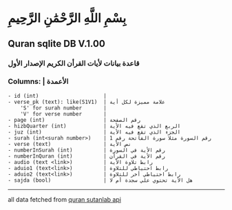 # بِسْمِ اللَّهِ الرَّحْمَٰنِ الرَّحِيمِ 

## Quran sqlite DB V.1.00 
### قاعدة بيانات لأيات القرأن الكريم الإصدار الأول 

### Columns: | الأعمدة
    - id (int)                     | 
    - verse_pk (text): like(S1V1)  | علامة مميزة لكل أية
        'S' for surah number       | 
        'V' for verse number       |
    - page (int)                   | رقم الصفحة 
    - hizbQuarter (int)            | الربع الذي تقع فيه الأية
    - juz (int)                    | الجزء الذي تقع فيه الأية
    - surah (int<surah number>)    | رقم السورة مثلا سورة الفاتحة رقم 1
    - verse (text)                 | نص الأية
    - numberInSurah (int)          | رقم الأية في السورة
    - numberInQuran (int)          | رقم الأية في القرأن
    - audio (text <link>)          | رابط تلاوة الأية
    - aduio1 (text<link>)          | رابط احتياطي للتلاوة
    - aduio2 (text<link>)          | رابط احتياطي أخر للتلاوة
    - sajda (bool)                 | هل الأية تحتوي علي سجدة أم لا

<hr>

all data fetched from [quran sutanlab api](https://api.quran.sutanlab.id/)